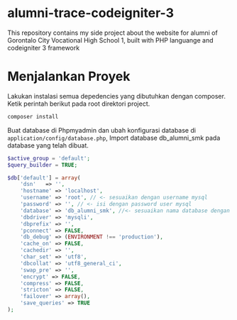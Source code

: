 # alumni-trace-codeigniter-3
This repository contains my side project about the website for alumni of Gorontalo City Vocational High School 1, built with PHP languange and codeigniter 3 framework

# Menjalankan Proyek

Lakukan instalasi semua depedencies yang dibutuhkan dengan composer. Ketik
perintah berikut pada root direktori project.

```bash
composer install
```

Buat database di Phpmyadmin dan ubah konfigurasi database di `application/config/database.php`,
Import database db_alumni_smk pada database yang telah dibuat.

```php
$active_group = 'default';
$query_builder = TRUE;

$db['default'] = array(
	'dsn'	=> '',
	'hostname' => 'localhost',
	'username' => 'root', // <- sesuaikan dengan username mysql
	'password' => '', // <- isi dengan password user mysql
	'database' => 'db_alumni_smk', //<- sesuaikan nama database dengan yang kamu buat
	'dbdriver' => 'mysqli',
	'dbprefix' => '',
	'pconnect' => FALSE,
	'db_debug' => (ENVIRONMENT !== 'production'),
	'cache_on' => FALSE,
	'cachedir' => '',
	'char_set' => 'utf8',
	'dbcollat' => 'utf8_general_ci',
	'swap_pre' => '',
	'encrypt' => FALSE,
	'compress' => FALSE,
	'stricton' => FALSE,
	'failover' => array(),
	'save_queries' => TRUE
);
```
